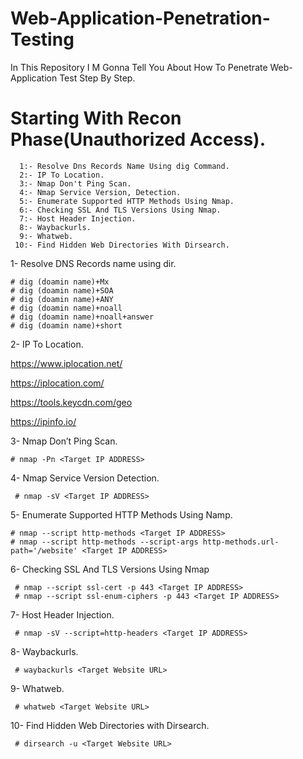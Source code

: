 # Web-Application-Penetration-Testing
In This Repository I M Gonna Tell You About How To Penetrate Web-Application Test Step By Step.
#  Starting With Recon Phase(Unauthorized Access).
    
      1:- Resolve Dns Records Name Using dig Command.
      2:- IP To Location.
      3:- Nmap Don't Ping Scan.
      4:- Nmap Service Version, Detection.
      5:- Enumerate Supported HTTP Methods Using Nmap.
      6:- Checking SSL And TLS Versions Using Nmap.
      7:- Host Header Injection.
      8:- Waybackurls.
      9:- Whatweb.
     10:- Find Hidden Web Directories With Dirsearch.

 1- Resolve DNS Records name using dir.
                                                                                                                                                                   
    # dig (doamin name)+Mx
    # dig (doamin name)+SOA
    # dig (doamin name)+ANY
    # dig (doamin name)+noall 
    # dig (doamin name)+noall+answer
    # dig (doamin name)+short
                           
 2- IP To Location.

   https://www.iplocation.net/
    
   https://iplocation.com/
    
   https://tools.keycdn.com/geo
    
   https://ipinfo.io/
    

 3- Nmap Don’t Ping Scan.

    # nmap -Pn <Target IP ADDRESS>

 4- Nmap Service Version Detection.

     # nmap -sV <Target IP ADDRESS>
     
 5- Enumerate Supported HTTP Methods Using Namp.
    
    # nmap --script http-methods <Target IP ADDRESS> 
    # nmap --script http-methods --script-args http-methods.url-path='/website' <Target IP ADDRESS>
       
 6- Checking SSL And TLS Versions Using Nmap

     # nmap --script ssl-cert -p 443 <Target IP ADDRESS>
     # nmap --script ssl-enum-ciphers -p 443 <Target IP ADDRESS>
     

 7- Host Header Injection.
 
     # nmap -sV --script=http-headers <Target IP ADDRESS>
    
 8- Waybackurls.

     # waybackurls <Target Website URL>

 9- Whatweb.

     # whatweb <Target Website URL>

 10- Find Hidden Web Directories with Dirsearch.
        
     # dirsearch -u <Target Website URL>
        
     

